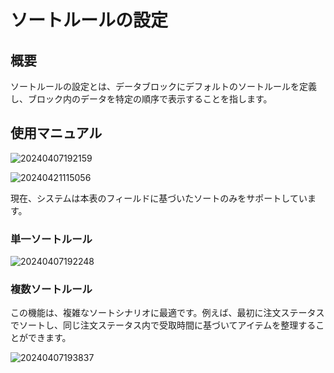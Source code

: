 # ソートルールの設定

## 概要

ソートルールの設定とは、データブロックにデフォルトのソートルールを定義し、ブロック内のデータを特定の順序で表示することを指します。

## 使用マニュアル

![20240407192159](https://static-docs.nocobase.com/20240407192159.png)

![20240421115056](https://static-docs.nocobase.com/20240421115056.png)

現在、システムは本表のフィールドに基づいたソートのみをサポートしています。

### 単一ソートルール

![20240407192248](https://static-docs.nocobase.com/20240407192248.png)

### 複数ソートルール

この機能は、複雑なソートシナリオに最適です。例えば、最初に注文ステータスでソートし、同じ注文ステータス内で受取時間に基づいてアイテムを整理することができます。

![20240407193837](https://static-docs.nocobase.com/20240407193837.png)

